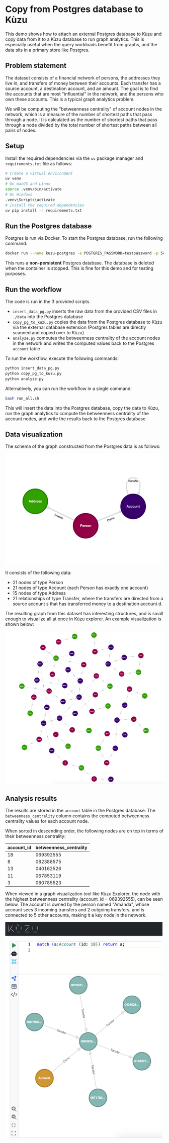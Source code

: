 # Copy from Postgres database to Kùzu

This demo shows how to attach an external Postgres database to Kùzu and copy data from it to a Kùzu database to run graph
analytics. This is especially useful when the query workloads benefit from graphs, and the data sits in
a primary store like Postgres.

## Problem statement

The dataset consists of a financial network of persons, the addresses they live in, and transfers of
money between their accounts. Each transfer has a source account, a destination account, and an amount.
The goal is to find the accounts that are most "influential" in the network, and the persons who own
these accounts. This is a typical graph analytics problem.

We will be computing the "betweenness centrality" of account nodes in the network, which is a measure
of the number of shortest paths that pass through a node. It is calculated as the number of shortest
paths that pass through a node divided by the total number of shortest paths between all pairs of nodes.

## Setup

Install the required dependencies via the `uv` package manager and `requirements.txt` file as follows:
```bash
# Create a virtual environment
uv venv
# On macOS and Linux
source .venv/bin/activate
# On Windows
.venv\Scripts\activate
# Install the required dependencies
uv pip install -r requirements.txt
```

## Run the Postgres database

Postgres is run via Docker. To start the Postgres database, run the following command:
```bash
docker run --name kuzu-postgres -e POSTGRES_PASSWORD=testpassword -p 5432:5432 --rm postgres:latest
```
This runs a **non-persistent** Postgres database. The database is deleted when the container is stopped.
This is fine for this demo and for testing purposes.

## Run the workflow

The code is run in the 3 provided scripts.

- `insert_data_pg.py` inserts the raw data from the provided CSV files in `./data` into the Postgres database
- `copy_pg_to_kuzu.py` copies the data from the Postgres database to Kùzu via the external database extension
(Postgres tables are directly scanned and copied over to Kùzu)
- `analyze.py` computes the betweenness centrality of the account nodes in the network and writes the computed
values back to the Postgres `account` table

To run the workflow, execute the following commands:
```bash
python insert_data_pg.py
python copy_pg_to_kuzu.py
python analyze.py
```

Alternatively, you can run the workflow in a single command:
```bash
bash run_all.sh
```

This will insert the data into the Postgres database, copy the data to Kùzu, run the graph analytics
to compute the betweenness centrality of the account nodes, and write the results back to the Postgres database.

## Data visualization

The schema of the graph constructed from the Postgres data is as follows:

<img src="./assets/schema-viz.png" width="500">

It consists of the following data:
- 21 nodes of type Person
- 21 nodes of type Account (each Person has exactly one account)
- 15 nodes of type Address
- 21 relationships of type Transfer, where the transfers are directed from a source account s that has transferred money to a destination account d.

The resulting graph from this dataset has interesting structures, and is small enough to visualize all at once in Kùzu explorer. An example visualization is shown below:

<img src="./assets/graph-viz.png">

## Analysis results

The results are stored in the `account` table in the Postgres database. The `betweenness_centrality` column
contains the computed betweenness centrality values for each account node.

When sorted in descending order, the following nodes are on top in terms of their betweenness centrality:

| account_id | betweenness_centrality |
| --- | --- |
18 | 069392555 | 0.4509804
8 | 082388575 | 0.23529412
13 | 040162526 | 0.20261438
11 | 067853119 | 0.1764706
3 | 080785523 | 0.15359478

When viewed in a graph visualization tool like Kùzu Explorer,
the node with the highest betweenness centrality (account_id = 069392555), can be seen below.
The account is owned by the person named "Amanda", whose account sees 3 incoming transfers and 2
outgoing transfers, and is connected to 5 other accounts, making it a key node in the network.

<img src="./assets/betweenness-centrality.png" width="500">